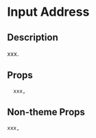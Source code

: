 # Input Address

## Description

xxx.

## Props

```
  xxx,
  ```

  ## Non-theme Props

  ```
  xxx,
  ```
